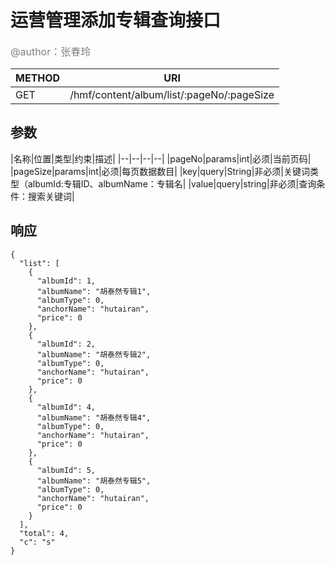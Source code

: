 
# 运营管理添加专辑查询接口
<font color="gray" size="3">@author：张春玲</font>

|METHOD|URI|
|--|--|
|GET|/hmf/content/album/list/:pageNo/:pageSize|

## 参数

|名称|位置|类型|约束|描述|
|--|--|--|--|
|pageNo|params|int|必须|当前页码|
|pageSize|params|int|必须|每页数据数目|
|key|query|String|非必须|关键词类型（albumId:专辑ID、albumName：专辑名|
|value|query|string|非必须|查询条件：搜索关键词|
## 响应
```
{
  "list": [
    {
      "albumId": 1,
      "albumName": "胡泰然专辑1",
      "albumType": 0,
      "anchorName": "hutairan",
      "price": 0
    },
    {
      "albumId": 2,
      "albumName": "胡泰然专辑2",
      "albumType": 0,
      "anchorName": "hutairan",
      "price": 0
    },
    {
      "albumId": 4,
      "albumName": "胡泰然专辑4",
      "albumType": 0,
      "anchorName": "hutairan",
      "price": 0
    },
    {
      "albumId": 5,
      "albumName": "胡泰然专辑5",
      "albumType": 0,
      "anchorName": "hutairan",
      "price": 0
    }
  ],
  "total": 4,
  "c": "s"
}
```
